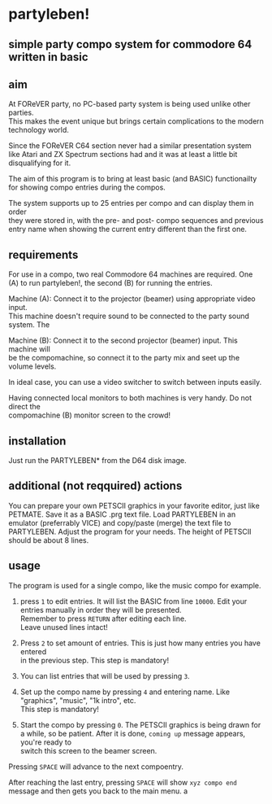 # partyleben!
## simple party compo system for commodore 64 written in basic

## aim
At FOReVER party, no PC-based party system is being used unlike other parties.  
This makes the event unique but brings certain complications to the modern technology
world.

Since the FOReVER C64 section never had a similar presentation system like Atari
and ZX Spectrum sections had and it was at least a little bit disqualifying for it.

The aim of this program is to bring at least basic (and BASIC) functionailty  
for showing compo entries during the compos.  

The system supports up to 25 entries per compo and can display them in order  
they were stored in, with the pre- and post- compo sequences and previous  
entry name when showing the current entry different than the first one.

## requirements
For use in a compo, two real Commodore 64 machines are required. One (A) to run
partyleben!, the second (B) for running the entries.

Machine (A): Connect it to the projector (beamer) using appropriate video input.  
This machine doesn't require sound to be connected to the party sound system. The

Machine (B): Connect it to the second projector (beamer) input. This machine will  
be the compomachine, so connect it to the party mix and seet up the volume levels.

In ideal case, you can use a video switcher to switch between inputs easily.

Having connected local monitors to both machines is very handy. Do not direct the  
compomachine (B) monitor screen to the crowd!

## installation
Just run the PARTYLEBEN* from the D64 disk image.

## additional (not reqquired) actions
You can prepare your own PETSCII graphics in your favorite editor, just like PETMATE.
Save it as a BASIC .prg text file.
Load PARTYLEBEN in an emulator (preferrably VICE) and copy/paste (merge) the text
file to PARTYLEBEN. Adjust the program for your needs. The height of PETSCII should
be about 8 lines.

## usage
The program is used for a single compo, like the music compo for example.  

1. press ``1`` to edit entries. It will list the BASIC from line ``10000``.
Edit your entries manually in order they will be presented.  
Remember to press ``RETURN`` after editing each line.  
Leave unused lines intact!

2. Press ``2`` to set amount of entries. This is just how many entries you have entered  
in the previous step. This step is mandatory!

3. You can list entries that will be used by pressing ``3``.

4. Set up the compo name by pressing ``4`` and entering name. Like "graphics", "music", "1k intro", etc.  
This step is mandatory!

0. Start the compo by pressing ``0``. The PETSCII graphics is being drawn for a while,
so be patient. After it is done, ``coming up`` message appears, you're ready to  
switch this screen to the beamer screen.

Pressing ``SPACE`` will advance to the next compoentry.

After reaching the last entry, pressing ``SPACE`` will show ``xyz compo end`` message
and then gets you back to the main menu.
a
